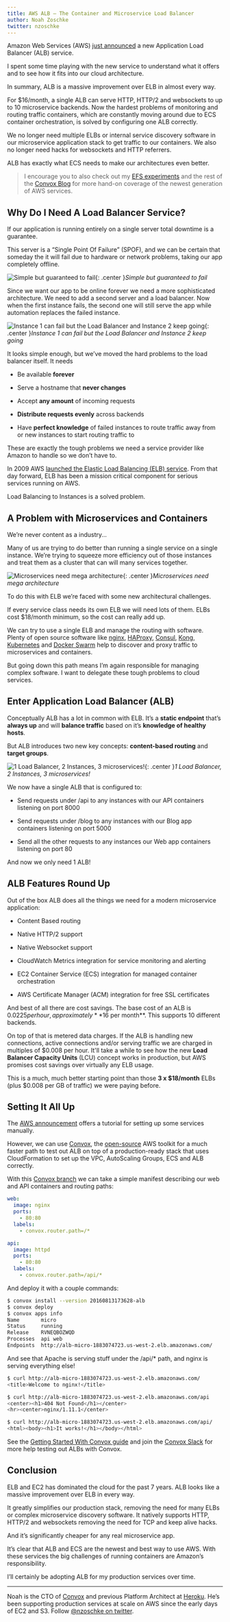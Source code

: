 ```yaml
---
title: AWS ALB — The Container and Microservice Load Balancer
author: Noah Zoschke
twitter: nzoschke
---
```


Amazon Web Services (AWS) [just announced](https://aws.amazon.com/blogs/aws/new-aws-application-load-balancer/) a new Application Load Balancer (ALB) service.

I spent some time playing with the new service to understand what it offers and to see how it fits into our cloud architecture.

In summary, ALB is a massive improvement over ELB in almost every way.

For $16/month, a single ALB can serve HTTP, HTTP/2 and websockets to up to 10 microservice backends. Now the hardest problems of monitoring and routing traffic containers, which are constantly moving around due to ECS container orchestration, is solved by configuring one ALB correctly.

We no longer need multiple ELBs or internal service discovery software in our microservice application stack to get traffic to our containers. We also no longer need hacks for websockets and HTTP referrers.

ALB has exactly what ECS needs to make our architectures even better.

<!--more-->

> I encourage you to also check out my [EFS experiments](https://convox.com/blog/efs/) and the rest of the [Convox Blog](https://convox.com/blog/) for more hand-on coverage of the newest generation of AWS services.

## Why Do I Need A Load Balancer Service?

If our application is running entirely on a single server total downtime is a guarantee.

This server is a “Single Point Of Failure” (SPOF), and we can be certain that someday the it will fail due to hardware or network problems, taking our app completely offline.

![Simple but guaranteed to fail](https://medium2.global.ssl.fastly.net/max/2000/1*Tqsx2cNvxrsHA3AZYBb1Vg.png){: .center }*Simple but guaranteed to fail*

Since we want our app to be online forever we need a more sophisticated architecture. We need to add a second server and a load balancer. Now when the first instance fails, the second one will still serve the app while automation replaces the failed instance.

![Instance 1 can fail but the Load Balancer and Instance 2 keep going](https://medium2.global.ssl.fastly.net/max/2000/1*kycs3ghJko0iT0eNP8IJqw.png){: .center }*Instance 1 can fail but the Load Balancer and Instance 2 keep going*

It looks simple enough, but we’ve moved the hard problems to the load balancer itself. It needs 

* Be available **forever**

* Serve a hostname that **never changes**

* Accept **any amount** of incoming requests

* **Distribute requests evenly** across backends

* Have **perfect knowledge** of failed instances to route traffic away from or new instances to start routing traffic to

These are exactly the tough problems we need a service provider like Amazon to handle so we don’t have to.

In 2009 AWS [launched the Elastic Load Balancing (ELB) service](https://aws.amazon.com/blogs/aws/new-aws-load-balancing-automatic-scaling-and-cloud-monitoring-services/). From that day forward, ELB has been a mission critical component for serious services running on AWS.

Load Balancing to Instances is a solved problem.

## A Problem with Microservices and Containers

We’re never content as a industry…

Many of us are trying to do better than running a single service on a single instance. We’re trying to squeeze more efficiency out of those instances and treat them as a cluster that can will many services together.

![Microservices need mega architecture](https://medium2.global.ssl.fastly.net/max/2000/1*2kRAm8Np5dRzYiebhHnroQ.png){: .center }*Microservices need mega architecture*

To do this with ELB we’re faced with some new architectural challenges. 

If every service class needs its own ELB we will need lots of them. ELBs cost $18/month minimum, so the cost can really add up.

We can try to use a single ELB and manage the routing with software. Plenty of open source software like [nginx](https://www.nginx.com/), [HAProxy](http://www.haproxy.org/), [Consul](https://www.consul.io/), [Kong](https://getkong.org/), [Kubernetes](http://kubernetes.io/) and [Docker Swarm](https://docs.docker.com/swarm/) help to discover and proxy traffic to microservices and containers.

But going down this path means I’m again responsible for managing complex software. I want to delegate these tough problems to cloud services.

## Enter Application Load Balancer (ALB)

Conceptually ALB has a lot in common with ELB. It’s a **static endpoint** that’s **always up** and will **balance traffic** based on it’s **knowledge of healthy hosts**.

But ALB introduces two new key concepts: **content-based routing** and **target groups**.

![1 Load Balancer, 2 Instances, 3 microservices!](https://medium2.global.ssl.fastly.net/max/2000/1*q5M9h9OHNJ8TWh8X1Fuz2g.png){: .center }*1 Load Balancer, 2 Instances, 3 microservices!*

We now have a single ALB that is configured to:

* Send requests under /api to any instances with our API containers listening on port 8000

* Send requests under /blog to any instances with our Blog app containers listening on port 5000

* Send all the other requests to any instances our Web app containers listening on port 80

And now we only need 1 ALB!

## ALB Features Round Up

Out of the box ALB does all the things we need for a modern microservice application:

* Content Based routing

* Native HTTP/2 support

* Native Websocket support

* CloudWatch Metrics integration for service monitoring and alerting

* EC2 Container Service (ECS) integration for managed container orchestration

* AWS Certificate Manager (ACM) integration for free SSL certificates

And best of all there are cost savings. The base cost of an ALB is $0.0225 per hour, approximately **$16 per month**. This supports 10 different backends.

On top of that is metered data charges. If the ALB is handling new connections, active connections and/or serving traffic we are charged in multiples of $0.008 per hour. It'll take a while to see how the new **Load Balancer Capacity Units** (LCU) concept works in production, but AWS promises cost savings over virtually any ELB usage.

This is a much, much better starting point than those **3 x $18/month** ELBs (plus $0.008 per GB of traffic) we were paying before.

## Setting It All Up

The [AWS announcement](https://aws.amazon.com/blogs/aws/new-aws-application-load-balancer/) offers a tutorial for setting up some services manually.

However, we can use [Convox](https://convox.com/), the [open-source](https://github.com/convox/rack) AWS toolkit for a much faster path to test out ALB on top of a production-ready stack that uses CloudFormation to set up the VPC, AutoScaling Groups, ECS and ALB correctly.

With this [Convox branch](https://github.com/convox/rack/pull/1045) we can take a simple manifest describing our web and API containers and routing paths:

```yaml
web:
  image: nginx
  ports:
    - 80:80
  labels:
    - convox.router.path=/*

api:
  image: httpd
  ports:
    - 80:80
  labels:
    - convox.router.path=/api/*
```

And deploy it with a couple commands:

```bash
$ convox install --version 20160813173628-alb
$ convox deploy
$ convox apps info
Name       micro
Status     running
Release    RVNEQBOZWQD
Processes  api web
Endpoints  http://alb-micro-1883074723.us-west-2.elb.amazonaws.com/
```

And see that Apache is serving stuff under the /api/* path, and nginx is serving everything else!

```bash
$ curl http://alb-micro-1883074723.us-west-2.elb.amazonaws.com/
<title>Welcome to nginx!</title>

$ curl http://alb-micro-1883074723.us-west-2.elb.amazonaws.com/api
<center><h1>404 Not Found</h1></center>
<hr><center>nginx/1.11.1</center>

$ curl http://alb-micro-1883074723.us-west-2.elb.amazonaws.com/api/
<html><body><h1>It works!</h1></body></html>
```

See the [Getting Started With Convox guide](https://convox.com/docs/getting-started/) and join the [Convox Slack](http://invite.convox.com/) for more help testing out ALBs with Convox.

## Conclusion

ELB and EC2 has dominated the cloud for the past 7 years. ALB looks like a massive improvement over ELB in every way.

It greatly simplifies our production stack, removing the need for many ELBs or complex microservice discovery software. It natively supports HTTP, HTTP/2 and websockets removing the need for TCP and keep alive hacks. 

And it’s significantly cheaper for any real microservice app.

It’s clear that ALB and ECS are the newest and best way to use AWS. With these services the big challenges of running containers are Amazon’s responsibility.

I’ll certainly be adopting ALB for my production services over time.

---

Noah is the CTO of [Convox](https://convox.com/) and previous Platform Architect at [Heroku](https://www.heroku.com/). He’s been supporting production services at scale on AWS since the early days of EC2 and S3. Follow <a href="https://twitter.com/nzoschke">@nzoschke on twitter</a>.

